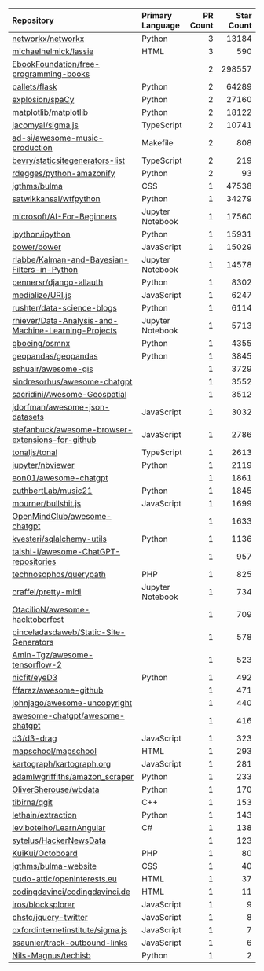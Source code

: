 | Repository | Primary Language | PR Count | Star Count |
| :-- | :-- | --: | --: |
| [networkx/networkx](https://github.com/networkx/networkx) | Python | 3 | 13184 |
| [michaelhelmick/lassie](https://github.com/michaelhelmick/lassie) | HTML | 3 | 590 |
| [EbookFoundation/free-programming-books](https://github.com/EbookFoundation/free-programming-books) |  | 2 | 298557 |
| [pallets/flask](https://github.com/pallets/flask) | Python | 2 | 64289 |
| [explosion/spaCy](https://github.com/explosion/spaCy) | Python | 2 | 27160 |
| [matplotlib/matplotlib](https://github.com/matplotlib/matplotlib) | Python | 2 | 18122 |
| [jacomyal/sigma.js](https://github.com/jacomyal/sigma.js) | TypeScript | 2 | 10741 |
| [ad-si/awesome-music-production](https://github.com/ad-si/awesome-music-production) | Makefile | 2 | 808 |
| [bevry/staticsitegenerators-list](https://github.com/bevry/staticsitegenerators-list) | TypeScript | 2 | 219 |
| [rdegges/python-amazonify](https://github.com/rdegges/python-amazonify) | Python | 2 | 93 |
| [jgthms/bulma](https://github.com/jgthms/bulma) | CSS | 1 | 47538 |
| [satwikkansal/wtfpython](https://github.com/satwikkansal/wtfpython) | Python | 1 | 34279 |
| [microsoft/AI-For-Beginners](https://github.com/microsoft/AI-For-Beginners) | Jupyter Notebook | 1 | 17560 |
| [ipython/ipython](https://github.com/ipython/ipython) | Python | 1 | 15931 |
| [bower/bower](https://github.com/bower/bower) | JavaScript | 1 | 15029 |
| [rlabbe/Kalman-and-Bayesian-Filters-in-Python](https://github.com/rlabbe/Kalman-and-Bayesian-Filters-in-Python) | Jupyter Notebook | 1 | 14578 |
| [pennersr/django-allauth](https://github.com/pennersr/django-allauth) | Python | 1 | 8302 |
| [medialize/URI.js](https://github.com/medialize/URI.js) | JavaScript | 1 | 6247 |
| [rushter/data-science-blogs](https://github.com/rushter/data-science-blogs) | Python | 1 | 6114 |
| [rhiever/Data-Analysis-and-Machine-Learning-Projects](https://github.com/rhiever/Data-Analysis-and-Machine-Learning-Projects) | Jupyter Notebook | 1 | 5713 |
| [gboeing/osmnx](https://github.com/gboeing/osmnx) | Python | 1 | 4355 |
| [geopandas/geopandas](https://github.com/geopandas/geopandas) | Python | 1 | 3845 |
| [sshuair/awesome-gis](https://github.com/sshuair/awesome-gis) |  | 1 | 3729 |
| [sindresorhus/awesome-chatgpt](https://github.com/sindresorhus/awesome-chatgpt) |  | 1 | 3552 |
| [sacridini/Awesome-Geospatial](https://github.com/sacridini/Awesome-Geospatial) |  | 1 | 3512 |
| [jdorfman/awesome-json-datasets](https://github.com/jdorfman/awesome-json-datasets) | JavaScript | 1 | 3032 |
| [stefanbuck/awesome-browser-extensions-for-github](https://github.com/stefanbuck/awesome-browser-extensions-for-github) | JavaScript | 1 | 2786 |
| [tonaljs/tonal](https://github.com/tonaljs/tonal) | TypeScript | 1 | 2613 |
| [jupyter/nbviewer](https://github.com/jupyter/nbviewer) | Python | 1 | 2119 |
| [eon01/awesome-chatgpt](https://github.com/eon01/awesome-chatgpt) |  | 1 | 1861 |
| [cuthbertLab/music21](https://github.com/cuthbertLab/music21) | Python | 1 | 1845 |
| [mourner/bullshit.js](https://github.com/mourner/bullshit.js) | JavaScript | 1 | 1699 |
| [OpenMindClub/awesome-chatgpt](https://github.com/OpenMindClub/awesome-chatgpt) |  | 1 | 1633 |
| [kvesteri/sqlalchemy-utils](https://github.com/kvesteri/sqlalchemy-utils) | Python | 1 | 1136 |
| [taishi-i/awesome-ChatGPT-repositories](https://github.com/taishi-i/awesome-ChatGPT-repositories) |  | 1 | 957 |
| [technosophos/querypath](https://github.com/technosophos/querypath) | PHP | 1 | 825 |
| [craffel/pretty-midi](https://github.com/craffel/pretty-midi) | Jupyter Notebook | 1 | 734 |
| [OtacilioN/awesome-hacktoberfest](https://github.com/OtacilioN/awesome-hacktoberfest) |  | 1 | 709 |
| [pinceladasdaweb/Static-Site-Generators](https://github.com/pinceladasdaweb/Static-Site-Generators) |  | 1 | 578 |
| [Amin-Tgz/awesome-tensorflow-2](https://github.com/Amin-Tgz/awesome-tensorflow-2) |  | 1 | 523 |
| [nicfit/eyeD3](https://github.com/nicfit/eyeD3) | Python | 1 | 492 |
| [fffaraz/awesome-github](https://github.com/fffaraz/awesome-github) |  | 1 | 471 |
| [johnjago/awesome-uncopyright](https://github.com/johnjago/awesome-uncopyright) |  | 1 | 440 |
| [awesome-chatgpt/awesome-chatgpt](https://github.com/awesome-chatgpt/awesome-chatgpt) |  | 1 | 416 |
| [d3/d3-drag](https://github.com/d3/d3-drag) | JavaScript | 1 | 323 |
| [mapschool/mapschool](https://github.com/mapschool/mapschool) | HTML | 1 | 293 |
| [kartograph/kartograph.org](https://github.com/kartograph/kartograph.org) | JavaScript | 1 | 281 |
| [adamlwgriffiths/amazon_scraper](https://github.com/adamlwgriffiths/amazon_scraper) | Python | 1 | 233 |
| [OliverSherouse/wbdata](https://github.com/OliverSherouse/wbdata) | Python | 1 | 170 |
| [tibirna/qgit](https://github.com/tibirna/qgit) | C++ | 1 | 153 |
| [lethain/extraction](https://github.com/lethain/extraction) | Python | 1 | 143 |
| [levibotelho/LearnAngular](https://github.com/levibotelho/LearnAngular) | C# | 1 | 138 |
| [sytelus/HackerNewsData](https://github.com/sytelus/HackerNewsData) |  | 1 | 123 |
| [KuiKui/Octoboard](https://github.com/KuiKui/Octoboard) | PHP | 1 | 80 |
| [jgthms/bulma-website](https://github.com/jgthms/bulma-website) | CSS | 1 | 40 |
| [pudo-attic/openinterests.eu](https://github.com/pudo-attic/openinterests.eu) | HTML | 1 | 37 |
| [codingdavinci/codingdavinci.de](https://github.com/codingdavinci/codingdavinci.de) | HTML | 1 | 11 |
| [iros/blocksplorer](https://github.com/iros/blocksplorer) | JavaScript | 1 | 9 |
| [phstc/jquery-twitter](https://github.com/phstc/jquery-twitter) | JavaScript | 1 | 8 |
| [oxfordinternetinstitute/sigma.js](https://github.com/oxfordinternetinstitute/sigma.js) | JavaScript | 1 | 7 |
| [ssaunier/track-outbound-links](https://github.com/ssaunier/track-outbound-links) | JavaScript | 1 | 6 |
| [Nils-Magnus/techisb](https://github.com/Nils-Magnus/techisb) | Python | 1 | 2 |

